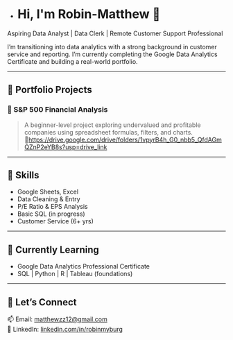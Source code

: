- # Hi, I'm Robin-Matthew 👋  
Aspiring Data Analyst | Data Clerk | Remote Customer Support Professional

I’m transitioning into data analytics with a strong background in customer service and reporting. I’m currently completing the Google Data Analytics Certificate and building a real-world portfolio.

---

## 📁 Portfolio Projects

### 🧠 S&P 500 Financial Analysis  
> A beginner-level project exploring undervalued and profitable companies using spreadsheet formulas, filters, and charts.  
🔗https://drive.google.com/drive/folders/1vpyrB4h_G0_nbb5_QfdAGmQZnP2eYB8s?usp=drive_link

---

## 🎯 Skills
- Google Sheets, Excel  
- Data Cleaning & Entry  
- P/E Ratio & EPS Analysis  
- Basic SQL (in progress)  
- Customer Service (6+ yrs)

---

## 🚀 Currently Learning
- Google Data Analytics Professional Certificate  
- SQL | Python | R | Tableau (foundations)

---

## 🤝 Let’s Connect
📫 Email: matthewzz12@gmail.com  
🔗 LinkedIn: [linkedin.com/in/robinmyburg](https://linkedin.com/in/robinmyburg)


<!---
RobinMyburg/RobinMyburg is a ✨ special ✨ repository because its `README.md` (this file) appears on your GitHub profile.
You can click the Preview link to take a look at your changes.
--->

